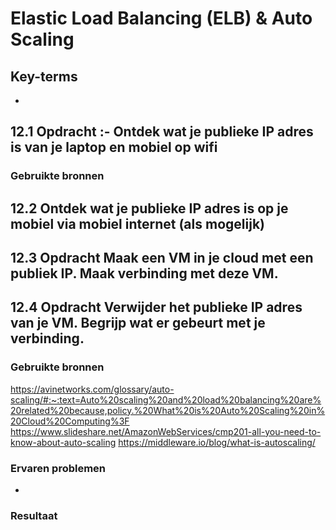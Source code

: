 # Elastic Load Balancing (ELB) & Auto Scaling


## Key-terms
- 

## 12.1 Opdracht :- Ontdek wat je publieke IP adres is van je laptop en mobiel op wifi
### Gebruikte bronnen

## 12.2 Ontdek wat je publieke IP adres is op je mobiel via mobiel internet (als mogelijk)

## 12.3 Opdracht  Maak een VM in je cloud met een publiek IP. Maak verbinding met deze VM.

## 12.4 Opdracht Verwijder het publieke IP adres van je VM. Begrijp wat er gebeurt met je verbinding.

### Gebruikte bronnen

 https://avinetworks.com/glossary/auto-scaling/#:~:text=Auto%20scaling%20and%20load%20balancing%20are%20related%20because,policy.%20What%20is%20Auto%20Scaling%20in%20Cloud%20Computing%3F
 https://www.slideshare.net/AmazonWebServices/cmp201-all-you-need-to-know-about-auto-scaling
 https://middleware.io/blog/what-is-autoscaling/



### Ervaren problemen
- 
### Resultaat
